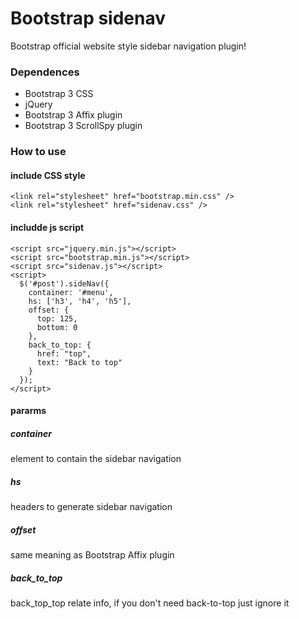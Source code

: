 
Bootstrap sidenav
=================

Bootstrap official website style sidebar navigation plugin!

### Dependences

* Bootstrap 3 CSS
* jQuery
* Bootstrap 3 Affix plugin
* Bootstrap 3 ScrollSpy plugin

### How to use

#### include CSS style

    <link rel="stylesheet" href="bootstrap.min.css" />
    <link rel="stylesheet" href="sidenav.css" />

#### includde js script

    <script src="jquery.min.js"></script>
    <script src="bootstrap.min.js"></script>
    <script src="sidenav.js"></script>
    <script>
      $('#post').sideNav({
        container: '#menu',
        hs: ['h3', 'h4', 'h5'],
        offset: {
          top: 125,
          bottom: 0
        },
        back_to_top: {
          href: "top",
          text: "Back to top"
        }
      });
    </script>

#### pararms

##### container

element to contain the sidebar navigation

##### hs

headers to generate sidebar navigation

##### offset

same meaning as Bootstrap Affix plugin

##### back\_to\_top

back\_top\_top relate info, if you don't need back-to-top just ignore it
